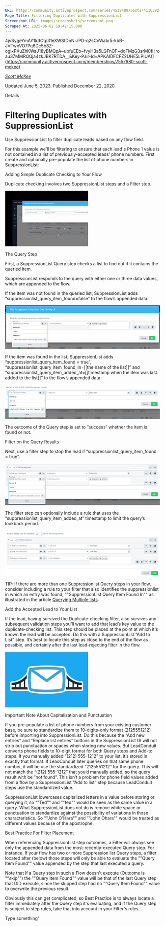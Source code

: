 ```yaml
---
URL: https://community.activeprospect.com/series/4539489/posts/4116582-filtering-duplicates-with-suppressionlist
Page Title: Filtering Duplicates with SuppressionList
Screenshot URL: images/screenshots/screenshot.png
Scraped At: 2025-06-02 19:42:15.090
---
```

4jvSygeYmAY1ldtCtp31eXWStDnN~iPD-q2sCnWabr5-kbB-JVTwnVO7Pq6Dc5b8Z-ogixPXuZhKWaJ18yBMQpA~ubfuEEb~fvyH3a5LGFnOF~doFMzG3srM0fHroau37MMRQQja4zkJBK7RTDA__&Key-Pair-Id=APKAIDFCFZ2UHE5LPIUA)](https://community.activeprospect.com/memberships/7557680-scott-mckee)

[_Scott McKee_](https://community.activeprospect.com/memberships/7557680-scott-mckee)

Updated June 5, 2023. Published December 22, 2020.

Details

# Filtering Duplicates with SuppressionList

Use SuppressionList to filter duplicate leads based on any flow field.

For this example we'll be filtering to ensure that each lead's Phone 1 value is not contained in a list of previously-accepted leads' phone numbers. First create and optionally pre-populate the list of phone numbers in SuppressionList:

Adding Simple Duplicate Checking to Your Flow

Duplicate checking involves two SuppressionList steps and a Filter step.

![](images/image-1.png)

The Query Step

First, a SuppressionList Query step checks a list to find out if it contains the queried item.

SuppressionList responds to the query with either one or three data values, which are appended to the flow.

If the item was not found in the queried list, SuppressionList adds “suppressionlist\_query\_item\_found=false” to the flow’s appended data.

![](images/image-2.png)

If the item was found in the list, SuppressionList adds “suppressionlist\_query\_item\_found = true”, “suppressionlist\_query\_item\_found\_in=\[\[the name of the list\]\]” and “suppressionlist\_query\_item\_added\_at=\[\[timestamp when the item was last added to the list\]\]” to the flow’s appended data.

![](images/image-3.png)

The outcome of the Query step is set to “success” whether the item is found or not.

Filter on the Query Results

Next, use a filter step to stop the lead if “suppressionlist\_query\_item\_found = true”.

![](images/image-4.png)

The filter step can optionally include a rule that uses the “suppressionlist\_query\_item\_added\_at” timestamp to limit the query’s lookback period.

![](images/image-5.png)

TIP: If there are more than one Suppressionlist Query steps in your flow, consider including a rule to your filter that also identifies the suppressionlist in which an entry was found, ""SuppressionList Query Item Found In"" as illustrated in the article [Querying Multiple lists](https://community.activeprospect.com/posts/4111212-querying-multiple-lists-for-one-value-simultaneously-in-suppressionlist).

Add the Accepted Lead to Your List

If the lead, having survived the Duplicate-checking filter, also survives any subsequent validation steps you’ll want to add that lead’s key value to the duplicate-checking list. This step should be placed at the point at which it's known the lead will be accepted. Do this with a SuppressionList “Add to List” step. It’s best to locate this step as close to the end of the flow as possible, and certainly after the last lead-rejecting filter in the flow.

![](images/image-6.png)

Important Note About Capitalization and Punctuation

If you pre-populate a list of phone numbers from your existing customer base, be sure to standardize them to 10-digits-only format (2125551212) before importing into SuppressionList. Do this because the “Add new entries” and “Replace list entries” buttons in the SuppressionList UI will not strip out punctuation or spaces when storing new values. But LeadConduit converts phone fields to 10-digit format for both Query steps and Add-to steps. If you manually added “(212) 555-1212” to your list, it’s stored in exactly that format. If LeadConduit later queries on that same phone number, it will be use the standardized “2125551212” for the query. This will not match the “(212) 555-1212” that you’d manually added, so the query result with be “not found”. This isn’t a problem for phone field values added from a flow by a SuppressionList “Add to list” step because LeadConduit steps use the standardized value.

SuppressionList lowercases capitalized letters in a value before storing or querying it, so ""Ted"" and ""ted"" would be seen as the same value in a query. What SuppressionList does not do is remove white space or punctuation to standardize against the possibility of variations in those characteristics. So ""John O'Hara"" and ""John Ohara"" would be treated as different values because of the apostrophe.

Best Practice For Filter Placement

When referencing SuppressionList step outcomes, a Filter will always see only the appended data from the most-recently-executed Query step. For instance, If your flow has two or more Suppression list Query steps, a filter located after (below) those steps will only be able to evaluate the ""Query Item Found"" value appended by the step that last executed a query.

Note that If a Query step in such a Flow doesn't execute (Outcome is ""skip"") the ""Query Item Found"" value will be that of the last Query step that DID execute, since the skipped step had no ""Query Item Found"" value to overwrite the previous result.

Obviously this can get complicated, so Best Practice is to always locate a filter immediately after the Query step it's evaluating, and if the Query step is subject to step rules, take that into account in your Filter's rules.

Type something"
